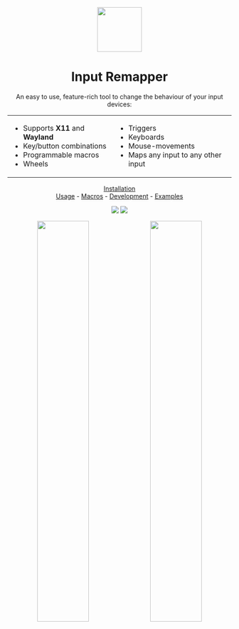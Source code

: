 <p align="center"><img src="data/input-remapper.svg" width=100/></p>

<h1 align="center">Input Remapper</h1>

<p align="center">
An easy to use, feature-rich tool to change the behaviour of your input
devices:
</p>
 <table align="center" border="0">
  <td>
    <ul>
      <li> Supports <b>X11</b> and <b>Wayland</b>
      <li> Key/button combinations
      <li> Programmable macros
      <li> Wheels
    </ul>
  </td>
  <td>
    <ul>
      <li> Triggers
      <li> Keyboards
      <li> Mouse-movements
      <li> Maps any input to any other input
    </ul>
    </td>
</table>

<p align="center">
<a href="readme/installation.md">Installation</a></br> 
<a href="readme/usage.md">Usage</a> - 
<a href="readme/macros.md">Macros</a> - 
<a href="readme/development.md">Development</a> -
<a href="readme/examples.md">Examples</a>
</p>

<p align="center"><img src="readme/pylint.svg"/> <img src="readme/coverage.svg"/></p>

<p align="center">
  <img src="readme/screenshot.png" width="48%"/>
  &#160;
  <img src="readme/screenshot_2.png" width="48%"/>
</p>
